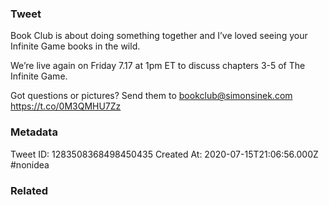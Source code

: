### Tweet
Book Club is about doing something together and I’ve loved seeing your Infinite Game books in the wild.

We’re live again on Friday 7.17 at 1pm ET to discuss chapters 3-5 of The Infinite Game.

Got questions or pictures? Send them to bookclub@simonsinek.com https://t.co/0M3QMHU7Zz

### Metadata
Tweet ID: 1283508368498450435
Created At: 2020-07-15T21:06:56.000Z
#nonidea

### Related

